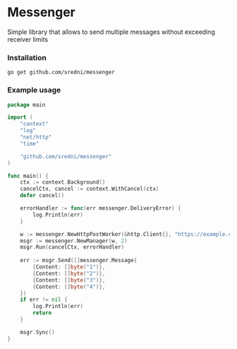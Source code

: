 # Messenger
Simple library that allows to send multiple messages without exceeding receiver limits 
### Installation
```shell
go get github.com/sredni/messenger
```
### Example usage
```go
package main

import (
	"context"
	"log"
	"net/http"
	"time"

	"github.com/sredni/messenger"
)

func main() {
	ctx := context.Background()
	cancelCtx, cancel := context.WithCancel(ctx)
	defer cancel()

	errorHandler := func(err messenger.DeliveryError) {
		log.Println(err)
	}

	w := messenger.NewHttpPostWorker(&http.Client{}, "https://example.com/test", 4 * time.Second)
	msgr := messenger.NewManager(w, 2)
	msgr.Run(cancelCtx, errorHandler)
	
	err := msgr.Send([]messenger.Message{
		{Content: []byte("1")},
		{Content: []byte("2")},
		{Content: []byte("3")},
		{Content: []byte("4")},
	})
	if err != nil {
		log.Println(err)
		return
	}

	msgr.Sync()
}
```
